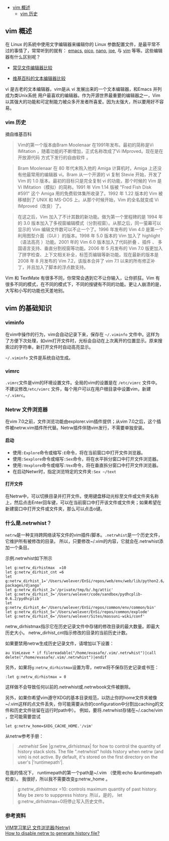         
- [vim 概述](#summary)  
  - [vim 历史](#history)   
    
## <a id="summary">vim 概述</a>    
在 Linux 的系統中使用文字编辑器来编辑你的 Linux 参数配置文件，是最平常不过的事情了，常常听到的就有： [emacs](http://www.gnu.org/software/emacs/), [pico](https://en.wikipedia.org/wiki/Pico_(text_editor)), [nano](http://sourceforge.net/projects/nano/), [joe](http://sourceforge.net/projects/joe-editor/), 与 [vim](http://www.vim.org) 等等。这些编辑器有什么区别呢？     

* [常见文件编辑器比较](http://encyclopedia.thefreedictionary.com/Listz+of+text+editors)   

* [维基百科的文本编辑器比较](http://en.wikipedia.org/wiki/Comparison_of_text_editors)    

vi 是古老的文本编辑器，vim是从 vi 发展出来的一个文本编辑器，和Emacs 并列成为类Unix系统 用户最喜欢的编辑器。作为开源世界最重要的编辑器之一，Vim 以其强大的功能和可定制能力被众多开发者所喜爱。因为太强大，所以要用好不容易。

### <a id="history">vim 历史</a>

摘自维基百科
> Vim的第一个版本由Bram Moolenaar 在1991年发布。最初的简称是Vi IMitation ，随着功能的不断增加，正式名称改成了Vi IMproved。现在是在开放源代码 方式下发行的自由软件 。

> Bram Moolenaar 在 80 年代末购入他的 Amiga 计算机时，Amiga 上还没有他最常用的编辑器 vi。Bram 从一个开源的 vi 复制 Stevie 开始，开发了 Vim 的 1.0 版本。最初的目标只是完全复制 vi 的功能，那个时候的 Vim 是Vi IMitation（模拟）的简称。1991 年 Vim 1.14 版被 "Fred Fish Disk #591" 这个 Amiga 用的免费软体集所收录了。1992 年 1.22 版本的 Vim 被移植到了 UNIX 和 MS-DOS 上。从那个时候开始，Vim 的全名就变成 Vi IMproved（改良）了。

> 在这之后，Vim 加入了不计其数的新功能。做为第一个里程碑的是 1994 年的 3.0 版本加入了多视窗编辑模式（分割视窗）。从那之后，同一萤幕可以显示的 Vim 编辑文件数可以不止一个了。1996 年发布的 Vim 4.0 是第一个利用图型介面（GUI ）的版本。1998 年 5.0 版本的 Vim 加入了 highlight（语法高亮 ）功能。2001 年的 Vim 6.0 版本加入了代码折叠 、插件 、 多国语言支持、垂直分割视窗等功能。2006 年 5 月发布的 Vim 7.0 版更加入了拼字检查、上下文相关补全，标签页编辑等新功能。现在最新的版本是 2008 年 8 月发布的 Vim 7.2，该版本合并了 vim 7.1 以来的所有修正补丁，并且加入了脚本的浮点数支持。


Vim 和 TextMate 有很多不同，你常常会遇到它不让你输入，让你抓狂。Vim 有很多不同的模式，在不同的模式下，不同的按键有不同的功能。更让人崩溃的是，大写和小写的功能也天差地别。

## vim 的基础知识
### viminfo

在vim中操作的行为，vim会自动记录下来，保存在 `~/.viminfo` 文件中。这样为了方便下次处理，如vim打开文件时，光标会自动在上次离开的位置显示。原来搜索过的字符串，新打开文件时自动高亮显示。

`~/.viminfo` 文件是系统自动生成。

### vimrc

`.vimrc`文件是vim的环境设置文件。全局的vim的设置是在 `/etc/vimrc` 文件中。不建议修改`/etc/vimrc` 文件，每个用户可以在用户根目录中设置vim，新建 `~/.vimrc`。

### Netrw 文件浏览器
在vim 7.0之前，文件浏览功能由explorer.vim插件提供；从vim 7.0之后，这个插件被netrw.vim插件所代替。Netrw插件伴随vim发行，不需要单独安装。

#### 启动
* 使用`:Explore`命令或缩写`:E`命令，将在当前窗口中打开文件浏览器。
* 使用`:Sexplore`命令或缩写`:Sex`命令，将在水平拆分窗口中打开文件浏览器。
* 使用`:Vexplore`命令或缩写`:Vex`命令，将在垂直拆分窗口中打开文件浏览器。
* 在启动Netwr时，指定浏览特定的文件夹`:Sex ~/text`

#### 打开文件
在Netrw中，可以切换目录并打开文件。使用键盘移动光标至文件或文件夹名称上，然后点击Enter回车键，可以在当前窗口中打开该文件或文件夹；如果希望在新建窗口中打开文件或文件夹，那么可以点击o键。


### 什么是.netrwhist？

`netrw`是一种支持跨网络读写文件的vim插件/脚本。`.netrwhist`是一个历史文件，它维护所有被修改的目录。 所以，只要修改~/.vim的内容，它就会在.netrwhist添加一个条目。

示例.netrwhist如下所示

    let g:netrw_dirhistmax  =10
    let g:netrw_dirhist_cnt =6
    let g:netrw_dirhist_1='/Users/wolever/EnSi/repos/web/env/web/lib/python2.6/site-packages/django'
    let g:netrw_dirhist_2='/private/tmp/b/.hg/attic'
    let g:netrw_dirhist_3='/Users/wolever/code/sandbox/pydhcplib-0.6.2/pydhcplib'
    let g:netrw_dirhist_4='/Users/wolever/EnSi/repos/common/env/common/bin'
    let g:netrw_dirhist_5='/Users/wolever/EnSi/repos/common/explode'
    let g:netrw_dirhist_6='/Users/wolever/Sites/massuni-wiki/conf'
netrw_dirhistmax指示它在历史记录文件中存储的修改目录的最大数量。即最大历史大小。 netrw_dirhist_cnt指示修改的目录的当前历史计数。

如果要禁用netrw生成历史记录文件，请增加以下设置：        

    au VimLeave * if filereadable("/home/evasafe/.vim/.netrwhist")|call delete("/home/evasafe/.vim/.netrwhist")|endif

另外，如果将`g:netrw_dirhistmax`设置为零，netrw将不保存历史记录或书签：

    :let g:netrw_dirhistmax = 0 
这样做不会导致任何以前的.netrwhist或.netrwbook文件被删除。

另外，如果你希望vim遵守XDG的基本目录规范，以防止你的home文件夹被像~/.vim这样的点文件丢失，你可能需要从你的configuration中分割出caching的文件和历史文件驻留在运行时path中）。 例如，要将.netrwhist存储在~/.cache/vim ，您可能需要尝试

    let g:netrw_home=$XDG_CACHE_HOME.'/vim' 
从netrw参考手册：

>  *.netrwhist* See |g:netrw_dirhistmax| for how to control the quantity of history stack slots. The file ".netrwhist" holds history when netrw (and vim) is not active. By default, it's stored on the first directory on the user's |'runtimepath'|. 

在我的情况下， runtimepath的第一个path是~/.vim （使用:echo &runtimepath检查）。 我很好，所以我不需要改变g:netrw_home 。

> *g:netrw_dirhistmax* =10: controls maximum quantity of past history. May be zero to supppress history. 
所以，是的， let g:netrw_dirhistmax=0将停止写入历史文件。

### 参考资料
[VIM学习笔记 文件浏览器(Netrw)](https://zhuanlan.zhihu.com/p/61588081)                  
[How to disable netrw to generate history file?](http://vim.1045645.n5.nabble.com/How-to-disable-netrw-to-generate-history-file-td4248939.html)            

